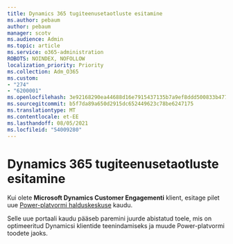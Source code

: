 ```yaml
---
title: Dynamics 365 tugiteenusetaotluste esitamine
ms.author: pebaum
author: pebaum
manager: scotv
ms.audience: Admin
ms.topic: article
ms.service: o365-administration
ROBOTS: NOINDEX, NOFOLLOW
localization_priority: Priority
ms.collection: Adm_O365
ms.custom:
- "274"
- "6200001"
ms.openlocfilehash: 3e92168290ea44688d16e7915437135b7a9ef8ddd500833b4773e20685831aa3
ms.sourcegitcommit: b5f7da89a650d2915dc652449623c78be6247175
ms.translationtype: MT
ms.contentlocale: et-EE
ms.lasthandoff: 08/05/2021
ms.locfileid: "54009280"
---
```

# <a name="submit-dynamics-365-support-requests"></a>Dynamics 365 tugiteenusetaotluste esitamine

Kui olete **Microsoft Dynamics Customer Engagementi** klient, esitage pilet uue [Power-platvormi halduskeskuse](https://admin.powerplatform.microsoft.com/?ref=officemodern) kaudu.
  
Selle uue portaali kaudu pääseb paremini juurde abistatud toele, mis on optimeeritud Dynamicsi klientide teenindamiseks ja muude Power-platvormi toodete jaoks.
  